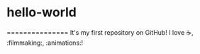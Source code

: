 # hello-world

===============
It's my first repository on GitHub!
I love :coffee:, :filmmaking:, :animations:!
